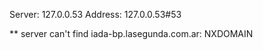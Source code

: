 Server:		127.0.0.53
Address:	127.0.0.53#53

** server can't find iada-bp.lasegunda.com.ar: NXDOMAIN

